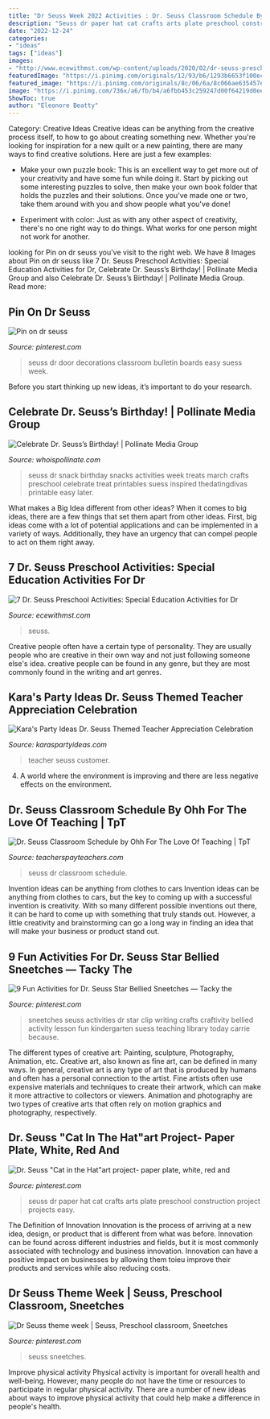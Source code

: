 ```yaml
---
title: "Dr Seuss Week 2022 Activities : Dr. Seuss Classroom Schedule By Ohh For The Love Of Teaching"
description: "Seuss dr paper hat cat crafts arts plate preschool construction project projects easy"
date: "2022-12-24"
categories:
- "ideas"
tags: ["ideas"]
images:
- "http://www.ecewithmst.com/wp-content/uploads/2020/02/dr-seuss-preschool-crafts-5-768x1024.jpg"
featuredImage: "https://i.pinimg.com/originals/12/93/b6/1293b6653f100ec6f7f2cce51eb25564.jpg"
featured_image: "https://i.pinimg.com/originals/8c/06/6a/8c066ae635457eeae7c871eb0e79e088.jpg"
image: "https://i.pinimg.com/736x/a6/fb/b4/a6fbb453c259247d00f64219d0ee4024.jpg"
ShowToc: true
author: "Eleonore Beatty"
---
```



Category: Creative Ideas
Creative ideas can be anything from the creative process itself, to how to go about creating something new. Whether you're looking for inspiration for a new quilt or a new painting, there are many ways to find creative solutions. Here are just a few examples: 
- Make your own puzzle book: This is an excellent way to get more out of your creativity and have some fun while doing it. Start by picking out some interesting puzzles to solve, then make your own book folder that holds the puzzles and their solutions. Once you've made one or two, take them around with you and show people what you've done! 

- Experiment with color: Just as with any other aspect of creativity, there's no one right way to do things. What works for one person might not work for another.

	

		
looking for Pin on dr seuss you've visit to the right web. We have 8 Images about Pin on dr seuss like 7 Dr. Seuss Preschool Activities: Special Education Activities for Dr, Celebrate Dr. Seuss’s Birthday! | Pollinate Media Group and also Celebrate Dr. Seuss’s Birthday! | Pollinate Media Group. Read more:
		
    
## Pin On Dr Seuss

<img loading=lazy src="https://i.pinimg.com/736x/a6/fb/b4/a6fbb453c259247d00f64219d0ee4024.jpg" onerror="this.onerror=null;this.src='https://tse4.mm.bing.net/th?id=OIP.BSEkP6xXWWE44v-ntUpHawHaJ3&amp;pid=15.1';" alt="Pin on dr seuss">

_Source: pinterest.com_

>seuss dr door decorations classroom bulletin boards easy suess week. 

	

Before you start thinking up new ideas, it’s important to do your research.

    
## Celebrate Dr. Seuss’s Birthday! | Pollinate Media Group

<img loading=lazy src="http://whoispollinate.com/wp-content/uploads/2015/02/a6b68c8f65f6a217c1071531c9a40eeb.jpg" onerror="this.onerror=null;this.src='https://tse1.mm.bing.net/th?id=OIP.pnRCEHXYiYxhYnxdmprd-AHaNO&amp;pid=15.1';" alt="Celebrate Dr. Seuss’s Birthday! | Pollinate Media Group">

_Source: whoispollinate.com_

>seuss dr snack birthday snacks activities week treats march crafts preschool celebrate treat printables suess inspired thedatingdivas printable easy later. 

	

What makes a Big Idea different from other ideas?
When it comes to big ideas, there are a few things that set them apart from other ideas. First, big ideas come with a lot of potential applications and can be implemented in a variety of ways. Additionally, they have an urgency that can compel people to act on them right away.

    
## 7 Dr. Seuss Preschool Activities: Special Education Activities For Dr

<img loading=lazy src="http://www.ecewithmst.com/wp-content/uploads/2020/02/dr-seuss-preschool-crafts-5-768x1024.jpg" onerror="this.onerror=null;this.src='https://tse1.mm.bing.net/th?id=OIP.kbItCQjt9VkyqNgZv4gWKwHaJ4&amp;pid=15.1';" alt="7 Dr. Seuss Preschool Activities: Special Education Activities for Dr">

_Source: ecewithmst.com_

>seuss. 

	

Creative people often have a certain type of personality. They are usually people who are creative in their own way and not just following someone else's idea. creative people can be found in any genre, but they are most commonly found in the writing and art genres.

    
## Kara&#039;s Party Ideas Dr. Seuss Themed Teacher Appreciation Celebration

<img loading=lazy src="https://www.karaspartyideas.com/wp-content/uploads/2012/05/teacherappreciation_Staff_web_600x750.jpg" onerror="this.onerror=null;this.src='https://tse1.mm.bing.net/th?id=OIP._OMjY_XkphhZA10TbQkvSwHaJQ&amp;pid=15.1';" alt="Kara&#039;s Party Ideas Dr. Seuss Themed Teacher Appreciation Celebration">

_Source: karaspartyideas.com_

>teacher seuss customer. 

	

4. A world where the environment is improving and there are less negative effects on the environment. 

    
## Dr. Seuss Classroom Schedule By Ohh For The Love Of Teaching | TpT

<img loading=lazy src="https://ecdn.teacherspayteachers.com/thumbitem/Dr-Seuss-Classroom-Schedule-3579118-1547075769/original-3579118-2.jpg" onerror="this.onerror=null;this.src='https://tse3.mm.bing.net/th?id=OIP.FVNgJq1snZQJOU83QXLqjgAAAA&amp;pid=15.1';" alt="Dr. Seuss Classroom Schedule by Ohh For The Love Of Teaching | TpT">

_Source: teacherspayteachers.com_

>seuss dr classroom schedule. 

	

Invention ideas can be anything from clothes to cars
Invention ideas can be anything from clothes to cars, but the key to coming up with a successful invention is creativity. With so many different possible inventions out there, it can be hard to come up with something that truly stands out. However, a little creativity and brainstorming can go a long way in finding an idea that will make your business or product stand out.

    
## 9 Fun Activities For Dr. Seuss Star Bellied Sneetches — Tacky The

<img loading=lazy src="https://i.pinimg.com/originals/8c/06/6a/8c066ae635457eeae7c871eb0e79e088.jpg" onerror="this.onerror=null;this.src='https://tse1.mm.bing.net/th?id=OIP.f8-LvZZudr8SIViHlbqcvAHaJ4&amp;pid=15.1';" alt="9 Fun Activities for Dr. Seuss Star Bellied Sneetches — Tacky the">

_Source: pinterest.com_

>sneetches seuss activities dr star clip writing crafts craftivity bellied activity lesson fun kindergarten suess teaching library today carrie because. 

	

The different types of creative art: Painting, sculpture, Photography, Animation, etc.
Creative art, also known as fine art, can be defined in many ways. In general, creative art is any type of art that is produced by humans and often has a personal connection to the artist. Fine artists often use expensive materials and techniques to create their artwork, which can make it more attractive to collectors or viewers. Animation and photography are two types of creative arts that often rely on motion graphics and photography, respectively.

    
## Dr. Seuss &quot;Cat In The Hat&quot;art Project- Paper Plate, White, Red And

<img loading=lazy src="https://i.pinimg.com/736x/6e/e3/91/6ee391717b11de053293738ef10af552--dr-seuss-art-black-construction-paper.jpg" onerror="this.onerror=null;this.src='https://tse1.mm.bing.net/th?id=OIP.NPKG_dliLBbYzHH13y4PcQHaJ3&amp;pid=15.1';" alt="Dr. Seuss &quot;Cat in the Hat&quot;art project- paper plate, white, red and">

_Source: pinterest.com_

>seuss dr paper hat cat crafts arts plate preschool construction project projects easy. 

	

The Definition of Innovation
Innovation is the process of arriving at a new idea, design, or product that is different from what was before. Innovation can be found across different industries and fields, but it is most commonly associated with technology and business innovation. Innovation can have a positive impact on businesses by allowing them toieu improve their products and services while also reducing costs.

    
## Dr Seuss Theme Week | Seuss, Preschool Classroom, Sneetches

<img loading=lazy src="https://i.pinimg.com/originals/12/93/b6/1293b6653f100ec6f7f2cce51eb25564.jpg" onerror="this.onerror=null;this.src='https://tse2.mm.bing.net/th?id=OIP.DxQfpTe-2zqzeGi0xH8P9gHaNK&amp;pid=15.1';" alt="Dr Seuss theme week | Seuss, Preschool classroom, Sneetches">

_Source: pinterest.com_

>seuss sneetches. 

	

Improve physical activity
Physical activity is important for overall health and well-being. However, many people do not have the time or resources to participate in regular physical activity. There are a number of new ideas about ways to improve physical activity that could help make a difference in people's health.

